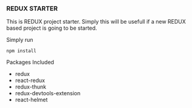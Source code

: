 ### REDUX STARTER

This is REDUX project starter. Simply this will be usefull if a new REDUX based project is going to be started.

Simply run

```
npm install
```

Packages Included

- redux
- react-redux
- redux-thunk
- redux-devtools-extension
- react-helmet
